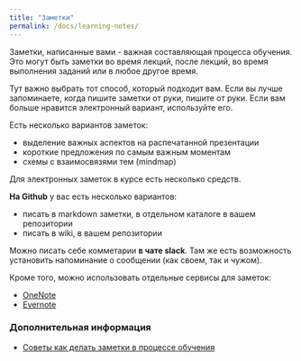 ```yaml
---
title: "Заметки"
permalink: /docs/learning-notes/
---
```


Заметки, написанные вами - важная составляющая процесса обучения.
Это могут быть заметки во время лекций, после лекций, во время выполнения заданий или в любое другое время.

Тут важно выбрать тот способ, который подходит вам.
Если вы лучше запоминаете, когда пишите заметки от руки, пишите от руки.
Если вам больше нравится электронный вариант, используйте его.

Есть несколько вариантов заметок:

* выделение важных аспектов на распечатанной презентации
* короткие предложения по самым важным моментам
* схемы с взаимосвязями тем (mindmap)

Для электронных заметок в курсе есть несколько средств.

__На Github__ у вас есть несколько вариантов:

* писать в markdown заметки, в отдельном каталоге в вашем репозитории
* писать в wiki, в вашем репозитории

Можно писать себе комметарии __в чате slack__.
Там же есть возможность установить напоминание о сообщении (как своем, так и чужом).

Кроме того, можно использовать отдельные сервисы для заметок:

* [OneNote](https://www.onenote.com/)
* [Evernote](https://www.evernote.com)


### Дополнительная информация

* [Советы как делать заметки в процессе обучения](http://www2.open.ac.uk/students/skillsforstudy/how-to-take-notes.php)

